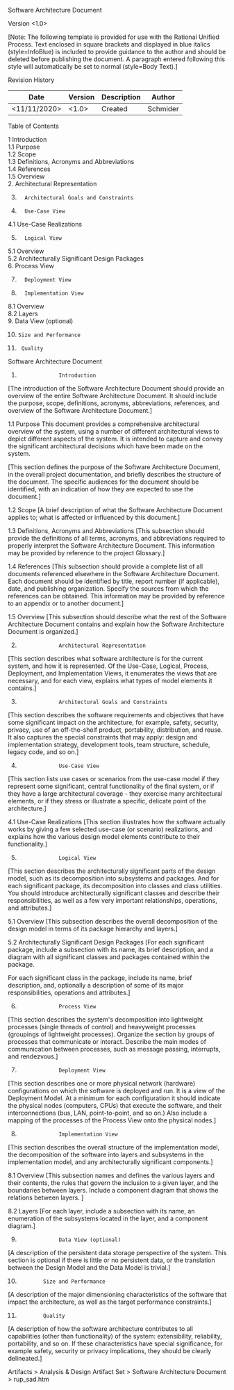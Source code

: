 <Project Name>

Software Architecture Document

Version <1.0>

[Note: The following template is provided for use with the Rational Unified Process.  Text enclosed in square brackets and displayed in blue italics (style=InfoBlue) is included to provide guidance to the author and should be deleted before publishing the document. A paragraph entered following this style will automatically be set to normal (style=Body Text).]

 

Revision History

|Date|Version|Description|Author|
|---|---|---|---|
|<11/11/2020>|<1.0>|Created|Schmider|

 	 	 	 
 	 	 	 
 	 	 	 

Table of Contents

1       Introduction         
 1.1     Purpose     
 1.2     Scope     
 1.3     Definitions, Acronyms and Abbreviations     
 1.4     References     
 1.5     Overview     
2.       Architectural Representation

3.       Architectural Goals and Constraints   

4.       Use-Case View
4.1     Use-Case Realizations     
 
5.       Logical View
5.1     Overview     
5.2     Architecturally Significant Design Packages     
6.       Process View

7.       Deployment View

8.       Implementation View
8.1     Overview     
8.2     Layers     
9.       Data View (optional)       

10.     Size and Performance               

11.      Quality               

Software Architecture Document

1.                  Introduction
[The introduction of the Software Architecture Document should provide an overview of the entire Software Architecture Document. It should include the purpose, scope, definitions, acronyms, abbreviations, references, and overview of the Software Architecture Document.]

1.1               Purpose
This document provides a comprehensive architectural overview of the system, using a number of different architectural views to depict different aspects of the system.  It is intended to capture and convey the significant architectural decisions which have been made on the system.

[This section defines the purpose of the Software Architecture Document, in the overall project documentation, and briefly describes the structure of the document. The specific audiences for the document should be identified, with an indication of how they are expected to use the document.]

1.2               Scope
[A brief description of what the Software Architecture Document applies to; what is affected or influenced by this document.]

1.3               Definitions, Acronyms and Abbreviations
[This subsection should provide the definitions of all terms, acronyms, and abbreviations required to properly interpret the Software Architecture Document.  This information may be provided by reference to the project Glossary.]

1.4               References
[This subsection should provide a complete list of all documents referenced elsewhere in the Software Architecture Document.  Each document should be identified by title, report number (if applicable), date, and publishing organization.  Specify the sources from which the references can be obtained. This information may be provided by reference to an appendix or to another document.]

1.5               Overview
[This subsection should describe what the rest of the Software Architecture Document contains and explain how the Software Architecture Document is organized.]

2.                  Architectural Representation
[This section describes what software architecture is for the current system, and how it is represented. Of the Use-Case, Logical, Process, Deployment, and Implementation Views, it enumerates the views that are necessary, and for each view, explains what types of model elements it contains.]

3.                  Architectural Goals and Constraints
[This section describes the software requirements and objectives that have some significant impact on the architecture, for example, safety, security, privacy, use of an off-the-shelf product, portability, distribution, and reuse. It also captures the special constraints that may apply: design and implementation strategy, development tools, team structure, schedule, legacy code, and so on.]

4.                  Use-Case View
[This section lists use cases or scenarios from the use-case model if they represent some significant, central functionality of the final system, or if they have a large architectural coverage - they exercise many architectural elements, or if they stress or illustrate a specific, delicate point of the architecture.]

4.1               Use-Case Realizations
[This section illustrates how the software actually works by giving a few selected use-case (or scenario) realizations, and explains how the various design model elements contribute to their functionality.]

5.                  Logical View
[This section describes the architecturally significant parts of the design model, such as its decomposition into subsystems and packages. And for each significant package, its decomposition into classes and class utilities. You should introduce architecturally significant classes and describe their responsibilities, as well as a few very important relationships, operations, and attributes.]

5.1               Overview
[This subsection describes the overall decomposition of the design model in terms of its package hierarchy and layers.]

5.2               Architecturally Significant Design Packages
[For each significant package, include a subsection with its name, its brief description, and a diagram with all significant classes and packages contained within the package.

For each significant class in the package, include its name, brief description, and, optionally a description of some of its major responsibilities, operations and attributes.]

6.                  Process View
[This section describes the system's decomposition into lightweight processes (single threads of control) and heavyweight processes (groupings of lightweight processes). Organize the section by groups of processes that communicate or interact. Describe the main modes of communication between processes, such as message passing, interrupts, and rendezvous.]

7.                  Deployment View
[This section describes one or more physical network (hardware) configurations on which the software is deployed and run. It is a view of the Deployment Model. At a minimum for each configuration it should indicate the physical nodes (computers, CPUs) that execute the software, and their interconnections (bus, LAN, point-to-point, and so on.) Also include a mapping of the processes of the Process View onto the physical nodes.]

8.                  Implementation View
[This section describes the overall structure of the implementation model, the decomposition of the software into layers and subsystems in the implementation model, and any architecturally significant components.]

8.1               Overview
[This subsection names and defines the various layers and their contents, the rules that govern the inclusion to a given layer, and the boundaries between layers. Include a component diagram that shows the relations between layers. ]

8.2               Layers
[For each layer, include a subsection with its name, an enumeration of the subsystems located in the layer, and a component diagram.]

9.                  Data View (optional)
[A description of the persistent data storage perspective of the system. This section is optional if there is little or no persistent data, or the translation between the Design Model and the Data Model is trivial.]

10.             Size and Performance
[A description of the major dimensioning characteristics of the software that impact the architecture, as well as the target performance constraints.]

11.             Quality
[A description of how the software architecture contributes to all capabilities (other than functionality) of the system: extensibility, reliability, portability, and so on. If these characteristics have special significance, for example safety, security or privacy implications, they should be clearly delineated.]

 Artifacts >  Analysis & Design Artifact Set >  Software Architecture Document >  rup_sad.htm
